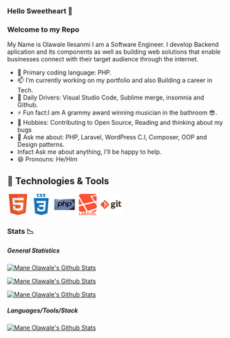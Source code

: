 ### Hello Sweetheart 👋
<h3> Welcome to my Repo</h3>
My Name is Olawale Ilesanmi I am a  Software Engineer. I develop Backend aplication and its components as well as building web solutions that enable businesses connect with their target audience through the internet.

* 🌱 Primary coding language: PHP.
* 📫 I’m currently working on my portfolio and also Building a career in Tech.
* 🚀 Daily Drivers: Visual Studio Code, Sublime merge, insomnia and Github.
* ⚡ Fun fact:I am A grammy award winning musician in the bathroom 😎.
* 🎉 Hobbies: Contributing to Open Source, Reading and thinking about my bugs
* 💬 Ask me about: PHP, Laravel, WordPress C.I, Composer, OOP and Design patterns.
*  Infact Ask me about anything, I'll be happy to help.
* 😄 Pronouns: He/Him



## 🔧 Technologies & Tools
<img src="https://github.com/devicons/devicon/blob/master/icons/html5/html5-original.svg" alt="HTML" width="50" height="50"/> <img src="https://github.com/devicons/devicon/blob/master/icons/css3/css3-plain-wordmark.svg" alt="Css" width="50" height="50"/> <img src="https://github.com/devicons/devicon/blob/master/icons/php/php-original.svg" alt="PHP" width="50" height="50"/> <img src="https://github.com/devicons/devicon/blob/master/icons/laravel/laravel-plain-wordmark.svg" alt="Laravel" width="50" height="50"/> <img src="https://github.com/devicons/devicon/blob/master/icons/git/git-original-wordmark.svg" alt="Git" width="50" height="50"/>

### Stats :chart_with_downwards_trend:

##### General Statistics

[![Mane Olawale's Github Stats](https://github-readme-stats.vercel.app/api?username=Mane-Olawale&count_private=true&bg_color=1c1917&color=ffffff&line=22c55e&point=ffffff&area_color=1c1917&area=true&hide_border=true)](https://github.com/Mane-Olawale)

[![Mane Olawale's Github Stats](https://github-readme-streak-stats.herokuapp.com/?user=Mane-Olawale&stroke=ffffff&background=1c1917&ring=14b8a6&fire=14b8a6&currStreakNum=ffffff&currStreakLabel=14b8a6&sideNums=ffffff&sideLabels=ffffff&dates=ffffff&hide_border=true)](https://github.com/Mane-Olawale)

[![Mane Olawale's Github Stats](https://activity-graph.herokuapp.com/graph?username=Mane-Olawale&bg_color=1c1917&color=ffffff&line=22c55e&point=ffffff&area_color=1c1917&area=true&hide_border=true&custom_title=GitHub%20Commits%20Graph)](https://github.com/Mane-Olawale)

##### Languages/Tools/Stack

[![Mane Olawale's Github Stats](https://github-readme-stats.vercel.app/api/top-langs?username=Mane-Olawale&bg_color=1c1917&color=ffffff&line=22c55e&point=ffffff&area_color=1c1917&area=true&hide_border=true)](https://github.com/Mane-Olawale)

